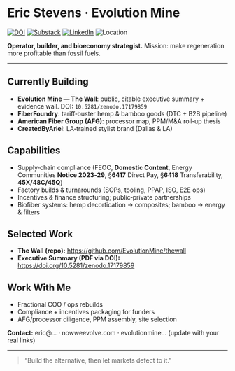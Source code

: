 # Eric Stevens · Evolution Mine

[![DOI](https://zenodo.org/badge/DOI/10.5281/zenodo.17179859.svg)](https://doi.org/10.5281/zenodo.17179859)
[![Substack](https://img.shields.io/badge/Substack-NowWeEvolve-orange)](https://substack.com/@NowWeEvolve) 
[![LinkedIn](https://img.shields.io/badge/LinkedIn-Eric_Stevens-blue?logo=linkedin)](https://www.linkedin.com/) 
![Location](https://img.shields.io/badge/Dallas-TX-lightgrey)

**Operator, builder, and bioeconomy strategist.** Mission: make regeneration more profitable than fossil fuels.

---

## Currently Building
- **Evolution Mine — The Wall**: public, citable executive summary + evidence wall. DOI: `10.5281/zenodo.17179859`
- **FiberFoundry**: tariff‑buster hemp & bamboo goods (DTC + B2B pipeline)
- **American Fiber Group (AFG)**: processor map, PPM/M&A roll‑up thesis
- **CreatedByAriel**: LA‑trained stylist brand (Dallas & LA)

## Capabilities
- Supply‑chain compliance (FEOC, **Domestic Content**, Energy Communities **Notice 2023‑29**, §**6417** Direct Pay, §**6418** Transferability, **45X/48C/45Q**)
- Factory builds & turnarounds (SOPs, tooling, PPAP, ISO, E2E ops)
- Incentives & finance structuring; public‑private partnerships
- Biofiber systems: hemp decortication → composites; bamboo → energy & filters

## Selected Work
- **The Wall (repo):** https://github.com/EvolutionMine/thewall
- **Executive Summary (PDF via DOI):** https://doi.org/10.5281/zenodo.17179859

## Work With Me
- Fractional COO / ops rebuilds
- Compliance + incentives packaging for funders
- AFG/processor diligence, PPM assembly, site selection

**Contact:** eric@… · nowweevolve.com · evolutionmine… (update with your real links)

---

> “Build the alternative, then let markets defect to it.”
